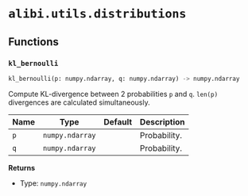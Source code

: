 # `alibi.utils.distributions`
## Functions
### `kl_bernoulli`

```python
kl_bernoulli(p: numpy.ndarray, q: numpy.ndarray) -> numpy.ndarray
```

Compute KL-divergence between 2 probabilities `p` and `q`. `len(p)` divergences are calculated
simultaneously.

| Name | Type | Default | Description |
| ---- | ---- | ------- | ----------- |
| `p` | `numpy.ndarray` |  | Probability. |
| `q` | `numpy.ndarray` |  | Probability. |

**Returns**
- Type: `numpy.ndarray`
